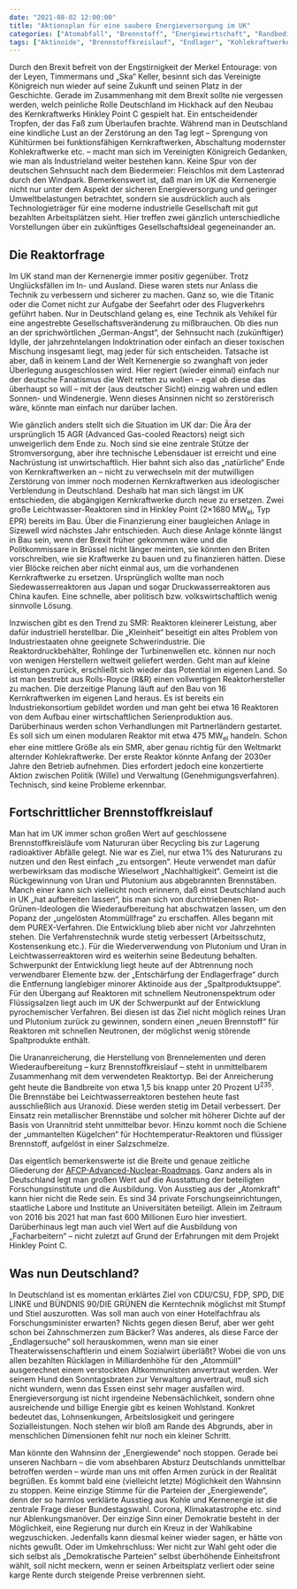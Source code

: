 ```yaml
---
date: "2021-08-02 12:00:00"
title: "Aktionsplan für eine saubere Energieversorgung im UK"
categories: ["Atomabfall", "Brennstoff", "Energiewirtschaft", "Randbedingungen", "Reaktortypen"]
tags: ["Aktinoide", "Brennstoffkreislauf", "Endlager", "Kohlekraftwerke", "Salzschmelze", "Smr", "Spaltprodukt", "Urananreicherung", "Wiederaufbereitung"]
---
```


		
Durch den Brexit befreit von der Engstirnigkeit der Merkel Entourage: von der Leyen, Timmermans und „Ska“ Keller, besinnt sich das Vereinigte Königreich nun wieder auf seine Zukunft und seinen Platz in der Geschichte. Gerade im Zusammenhang mit dem Brexit sollte nie vergessen werden, welch peinliche Rolle Deutschland im Hickhack auf den Neubau des Kernkraftwerks Hinkley Point C gespielt hat. Ein entscheidender Tropfen, der das Faß zum Überlaufen brachte. Während man in Deutschland eine kindliche Lust an der Zerstörung an den Tag legt – Sprengung von Kühltürmen bei funktionsfähigen Kernkraftwerken, Abschaltung modernster Kohlekraftwerke etc. – macht man sich im Vereinigten Königreich Gedanken, wie man als Industrieland weiter bestehen kann. Keine Spur von der deutschen Sehnsucht nach dem Biedermeier: Fleischlos mit dem Lastenrad durch den Windpark. Bemerkenswert ist, daß man im UK die Kernenergie nicht nur unter dem Aspekt der sicheren Energieversorgung und geringer Umweltbelastungen betrachtet, sondern sie ausdrücklich auch als Technologieträger für eine moderne industrielle Gesellschaft mit gut bezahlten Arbeitsplätzen sieht. Hier treffen zwei gänzlich unterschiedliche Vorstellungen über ein zukünftiges Gesellschaftsideal gegeneinander an.


## Die Reaktorfrage

Im UK stand man der Kernenergie immer positiv gegenüber. Trotz Unglücksfällen im In- und Ausland. Diese waren stets nur Anlass die Technik zu verbessern und sicherer zu machen. Ganz so, wie die Titanic oder die Comet nicht zur Aufgabe der Seefahrt oder des Flugverkehrs geführt haben. Nur in Deutschland gelang es, eine Technik als Vehikel für eine angestrebte Gesellschaftsveränderung zu mißbrauchen. Ob dies nun an der sprichwörtlichen „German-Angst“, der Sehnsucht nach (zukünftiger) Idylle, der jahrzehntelangen Indoktrination oder einfach an dieser toxischen Mischung insgesamt liegt, mag jeder für sich entscheiden. Tatsache ist aber, daß in keinem Land der Welt Kernenergie so zwanghaft von jeder Überlegung ausgeschlossen wird. Hier regiert (wieder einmal) einfach nur der deutsche Fanatismus die Welt retten zu wollen – egal ob diese das überhaupt so will – mit der (aus deutscher Sicht) einzig wahren und edlen Sonnen- und Windenergie. Wenn dieses Ansinnen nicht so zerstörerisch wäre, könnte man einfach nur darüber lachen.

Wie gänzlich anders stellt sich die Situation im UK dar: Die Ära der ursprünglich 15 AGR (Advanced Gas-cooled Reactors) neigt sich unweigerlich dem Ende zu. Noch sind sie eine zentrale Stütze der Stromversorgung, aber ihre technische Lebensdauer ist erreicht und eine Nachrüstung ist unwirtschaftlich. Hier bahnt sich also das „natürliche“ Ende von Kernkraftwerken an – nicht zu verwechseln mit der mutwilligen Zerstörung von immer noch modernen Kernkraftwerken aus ideologischer Verblendung in Deutschland. Deshalb hat man sich längst im UK entschieden, die abgängigen Kernkraftwerke durch neue zu ersetzen. Zwei große Leichtwasser-Reaktoren sind in Hinkley Point (2&#215;1680 MW<sub>el</sub>, Typ EPR) bereits im Bau. Über die Finanzierung einer baugleichen Anlage in Sizewell wird nächstes Jahr entschieden. Auch diese Anlage könnte längst in Bau sein, wenn der Brexit früher gekommen wäre und die Politkommissare in Brüssel nicht länger meinten, sie könnten den Briten vorschreiben, wie sie Kraftwerke zu bauen und zu finanzieren hätten. Diese vier Blöcke reichen aber nicht einmal aus, um die vorhandenen Kernkraftwerke zu ersetzen. Ursprünglich wollte man noch Siedewasserreaktoren aus Japan und sogar Druckwasserreaktoren aus China kaufen. Eine schnelle, aber politisch bzw. volkswirtschaftlich wenig sinnvolle Lösung.

Inzwischen gibt es den Trend zu SMR: Reaktoren kleinerer Leistung, aber dafür industriell herstellbar. Die „Kleinheit“ beseitigt ein altes Problem von Industriestaaten ohne geeignete Schwerindustrie. Die Reaktordruckbehälter, Rohlinge der Turbinenwellen etc. können nur noch von wenigen Herstellern weltweit geliefert werden. Geht man auf kleine Leistungen zurück, erschließt sich wieder das Potential im eigenen Land. So ist man bestrebt aus Rolls-Royce (R&amp;R) einen vollwertigen Reaktorhersteller zu machen. Die derzeitige Planung läuft auf den Bau von 16 Kernkraftwerken im eigenen Land heraus. Es ist bereits ein Industriekonsortium gebildet worden und man geht bei etwa 16 Reaktoren von dem Aufbau einer wirtschaftlichen Serienproduktion aus. Darüberhinaus werden schon Verhandlungen mit Partnerländern gestartet. Es soll sich um einen modularen Reaktor mit etwa 475 MW<sub>el</sub>&nbsp;handeln. Schon eher eine mittlere Größe als ein SMR, aber genau richtig für den Weltmarkt alternder Kohlekraftwerke. Der erste Reaktor könnte Anfang der 2030er Jahre den Betrieb aufnehmen. Dies erfordert jedoch eine konzertierte Aktion zwischen Politik (Wille) und Verwaltung (Genehmigungsverfahren). Technisch, sind keine Probleme erkennbar.


## Fortschrittlicher Brennstoffkreislauf

Man hat im UK immer schon großen Wert auf geschlossene Brennstoffkreisläufe vom Natururan über Recycling bis zur Lagerung radioaktiver Abfälle gelegt. Nie war es Ziel, nur etwa 1% des Natururans zu nutzen und den Rest einfach „zu entsorgen“. Heute verwendet man dafür werbewirksam das modische Wieselwort „Nachhaltigkeit“. Gemeint ist die Rückgewinnung von Uran und Plutonium aus abgebrannten Brennstäben. Manch einer kann sich vielleicht noch erinnern, daß einst Deutschland auch in UK „hat aufbereiten lassen“, bis man sich von durchtriebenen Rot-Grünen-Ideologen die Wiederaufbereitung hat abschwatzen lassen, um den Popanz der „ungelösten Atommüllfrage“ zu erschaffen. Alles begann mit dem PUREX-Verfahren. Die Entwicklung blieb aber nicht vor Jahrzehnten stehen. Die Verfahrenstechnik wurde stetig verbessert (Arbeitsschutz, Kostensenkung etc.). Für die Wiederverwendung von Plutonium und Uran in Leichtwasserreaktoren wird es weiterhin seine Bedeutung behalten. Schwerpunkt der Entwicklung liegt heute auf der Abtrennung noch verwendbarer Elemente bzw. der „Entschärfung der Endlagerfrage“ durch die Entfernung langlebiger minorer Aktinoide aus der „Spaltproduktsuppe“. Für den Übergang auf Reaktoren mit schnellem Neutronenspektrum oder Flüssigsalzen liegt auch im UK der Schwerpunkt auf der Entwicklung pyrochemischer Verfahren. Bei diesen ist das Ziel nicht möglich reines Uran und Plutonium zurück zu gewinnen, sondern einen „neuen Brennstoff“ für Reaktoren mit schnellen Neutronen, der möglichst wenig störende Spaltprodukte enthält.

Die Urananreicherung, die Herstellung von Brennelementen und deren Wiederaufbereitung – kurz Brennstoffkreislauf – steht in unmittelbarem Zusammenhang mit dem verwendeten Reaktortyp. Bei der Anreicherung geht heute die Bandbreite von etwa 1,5 bis knapp unter 20 Prozent U<sup>235</sup>. Die Brennstäbe bei Leichtwasserreaktoren bestehen heute fast ausschließlich aus Uranoxid. Diese werden stetig im Detail verbessert. Der Einsatz rein metallischer Brennstäbe und solcher mit höherer Dichte auf der Basis von Urannitrid steht unmittelbar bevor. Hinzu kommt noch die Schiene der „ummantelten Kügelchen“ für Hochtemperatur-Reaktoren und flüssiger Brennstoff, aufgelöst in einer Salzschmelze.

Das eigentlich bemerkenswerte ist die Breite und genaue zeitliche Gliederung der&nbsp;<a href="https://afcp.nnl.co.uk/wp-content/uploads/sites/3/2021/06/AFCP-Advanced-Nuclear-Roadmaps.pdf">AFCP-Advanced-Nuclear-Roadmaps</a>. Ganz anders als in Deutschland legt man großen Wert auf die Ausstattung der beteiligten Forschungsinstitute und die Ausbildung. Von Ausstieg aus der „Atomkraft“ kann hier nicht die Rede sein. Es sind 34 private Forschungseinrichtungen, staatliche Labore und Institute an Universitäten beteiligt. Allein im Zeitraum von 2016 bis 2021 hat man fast 600 Millionen Euro hier investiert. Darüberhinaus legt man auch viel Wert auf die Ausbildung von „Facharbeitern“ – nicht zuletzt auf Grund der Erfahrungen mit dem Projekt Hinkley Point C.


## Was nun Deutschland?

In Deutschland ist es momentan erklärtes Ziel von CDU/CSU, FDP, SPD, DIE LINKE und BÜNDNIS 90/DIE GRÜNEN die Kerntechnik möglichst mit Stumpf und Stiel auszurotten. Was soll man auch von einer Hotelfachfrau als Forschungsminister erwarten? Nichts gegen diesen Beruf, aber wer geht schon bei Zahnschmerzen zum Bäcker? Was anderes, als diese Farce der „Endlagersuche“ soll herauskommen, wenn man sie einer Theaterwissenschaftlerin und einem Sozialwirt überläßt? Wobei die von uns allen bezahlten Rücklagen in Milliardenhöhe für den „Atommüll“ ausgerechnet einem verstockten Altkommunisten anvertraut werden. Wer seinem Hund den Sonntagsbraten zur Verwaltung anvertraut, muß sich nicht wundern, wenn das Essen einst sehr mager ausfallen wird. Energieversorgung ist nicht irgendeine Nebensächlichkeit, sondern ohne ausreichende und billige Energie gibt es keinen Wohlstand. Konkret bedeutet das, Lohnsenkungen, Arbeitslosigkeit und geringere Sozialleistungen. Noch stehen wir bloß am Rande des Abgrunds, aber in menschlichen Dimensionen fehlt nur noch ein kleiner Schritt.

Man könnte den Wahnsinn der „Energiewende“ noch stoppen. Gerade bei unseren Nachbarn – die vom absehbaren Absturz Deutschlands unmittelbar betroffen werden – würde man uns mit offen Armen zurück in der Realität begrüßen. Es kommt bald eine (vielleicht letzte) Möglichkeit den Wahnsinn zu stoppen. Keine einzige Stimme für die Parteien der „Energiewende“, denn der so harmlos verklärte Ausstieg aus Kohle und Kernenergie ist die zentrale Frage dieser Bundestagswahl. Corona, Klimakatastrophe etc. sind nur Ablenkungsmanöver. Der einzige Sinn einer Demokratie besteht in der Möglichkeit, eine Regierung nur durch ein Kreuz in der Wahlkabine wegzuschicken. Jedenfalls kann diesmal keiner wieder sagen, er hätte von nichts gewußt. Oder im Umkehrschluss: Wer nicht zur Wahl geht oder die sich selbst als „Demokratische Parteien“ selbst überhöhende Einheitsfront wählt, soll nicht meckern, wenn er seinen Arbeitsplatz verliert oder seine karge Rente durch steigende Preise verbrennen sieht.

